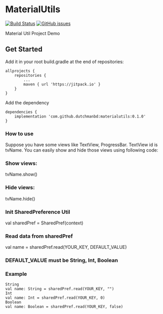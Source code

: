 # MaterialUtils
[![Build Status](https://travis-ci.org/dutchmanbd/materialutils.svg?branch=master)](https://travis-ci.org/dutchmanbd/materialutils)
[![GitHub issues](https://img.shields.io/github/issues/dutchmanbd/materialutils)](https://github.com/dutchmanbd/materialutils/issues)

Material Util Project Demo

## Get Started
Add it in your root build.gradle at the end of repositories:

```
allprojects {
	repositories {
		...
		maven { url 'https://jitpack.io' }	
	}
}
```
Add the dependency

```
dependencies {
	implementation 'com.github.dutchmanbd:materialutils:0.1.0'
}
```

### How to use

Suppose you have some views like TextView, ProgressBar. TextView id is tvName.
You can easily show and hide those views using following code:

### Show views:
tvName.show()

### Hide views:
tvName.hide()

### Init SharedPreference Util
val sharedPref = SharedPref(context)

### Read data from sharedPref

val name = sharedPref.read(YOUR_KEY, DEFAULT_VALUE) 

### DEFAULT_VALUE must be String, Int, Boolean

### Example
```
String
val name: String = sharedPref.read(YOUR_KEY, "")
Int
val name: Int = sharedPref.read(YOUR_KEY, 0)
Boolean
val name: Boolean = sharedPref.read(YOUR_KEY, false)
```
